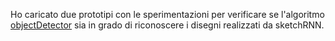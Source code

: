 Ho caricato due prototipi con le sperimentazioni per verificare se l'algoritmo [objectDetector](https://learn.ml5js.org/docs/#/reference/object-detector) sia in grado di riconoscere i disegni realizzati da sketchRNN.
